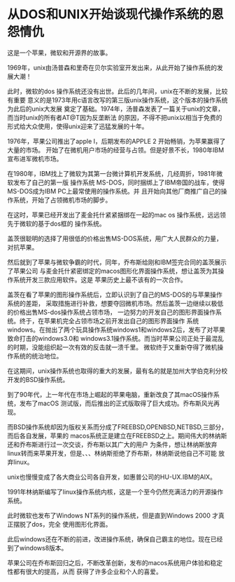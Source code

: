 # 从DOS和UNIX开始谈现代操作系统的恩怨情仇

   这是一个苹果，微软和开源界的故事。

   1969年，unix由汤普森和里奇在贝尔实验室开发出来，从此开始了操作系统的发展大潮！

   此时，微软的dos 操作系统还没有出世。此后的几年间，unix在不断的发展，比较有重要
意义的是1973年用c语言改写的第三版unix操作系统，这个版本的操作系统为此后的unix大发展
奠定了基础。1974年，汤普森发表了一篇关于unix的文章，而当时unix的所有者AT@T因为反垄断法
的原因，不得不把unix以相当于免费的形式给大众使用，使得unix迎来了迅猛发展的十年。

   1976年，苹果公司推出了apple I，后期发布的APPLE 2 开始畅销，为苹果赢得了大量的市场。
开始了在微机用户市场的经营与占领。但是好景不长，1980年IBM宣布进军微机市场。

   在1980年，IBM找上了微软为其第一台微计算机开发系统，几经周折，1981年微软发布了自己的第一版
操作系统  MS-DOS，同时捆绑上了IBM帝国的战车，使得MS-DOS成为IBM PC上最常使用的操作系统。并
且开始向其他厂商推广自己的操作系统，开始了占领微机市场的脚步。

   在这时，苹果已经开发出了麦金托什紧紧捆绑在一起的mac os 操作系统，远远领先于微软的基于dos框的
操作系统。

   盖茨很聪明的选择了用很低的价格出售MS-DOS系统，用广大人民群众的力量，对抗苹果。

   然后就到了苹果与微软争霸的时代，同年，乔布斯给刚和IBM签完合同的盖茨展示了苹果公司
与麦金托什紧密绑定的macos图形化界面操作系统，想让盖茨为其操作系统开发三款应用软件。这是
苹果历史上最不该有的一次合作。

   盖茨在看了苹果的图形操作系统后，立即认识到了自己的MS-DOS的与苹果操作系统的差距，
采取措施进行补救，想要夺回微机市场。然后盖茨一边继续以极低的价格出售MS-dos操作系统占领市场，
一边努力的开发自己的图形界面操作系统。终于，在苹果机完全占领市场之前开发出自己的图形界面操作
系统windows。在抛出了两个玩具操作系统windows1和windows2后，发布了对苹果致命打击的windows3.0和
windows3.1操作系统。而当时苹果公司正处于最混乱的时期，没能组织起一次有效的反击就一溃千里。
微软终于又重新夺得了微机操作系统的统治地位。

   在这期间，unix操作系统也取得的重大的发展，最有名的就是加州大学伯克利分校开发的BSD操作系统。

   到了90年代，上一年代在市场上崛起的苹果电脑，重新改良了其macOS操作系统，发布了macOS
测试版，而后推出的正式版取得了巨大成功。乔布斯风光再现。

   而BSD操作系统却因为版权关系而分成了FREEBSD,OPENBSD,NETBSD,三部分，而后各自发展，苹果的
macos系统正是建立在FREEBSD之上。期间伟大的林纳斯还和乔布斯进行过一次交谈，乔布斯以其广大的用户
为条件，想让林纳斯放弃linux转而来苹果开发，但是、、、林纳斯拒绝了乔布斯，林纳斯说他自己不可能
放弃linux。

   unix也慢慢变成了各大商业公司各自开发，如惠普公司的HU-UX.IBM的AIX。

   1991年林纳斯编写了linux操作系统内核，这是一个至今仍然充满活力的开源操作系统。

   此时微软也发布了Windows NT系列的操作系统，但是直到Windows 2000 才真正摆脱了dos，完全
使用图形化界面。

   此后windows还在不断的前进，改进操作系统，确保自己霸主的地位。现在已经到了windows8版本。

   苹果公司在乔布斯回归之后，不断改革创新，发布的macos系统用户体验和稳定性都有很大的提高，从而
获得了许多企业和个人的喜爱。
